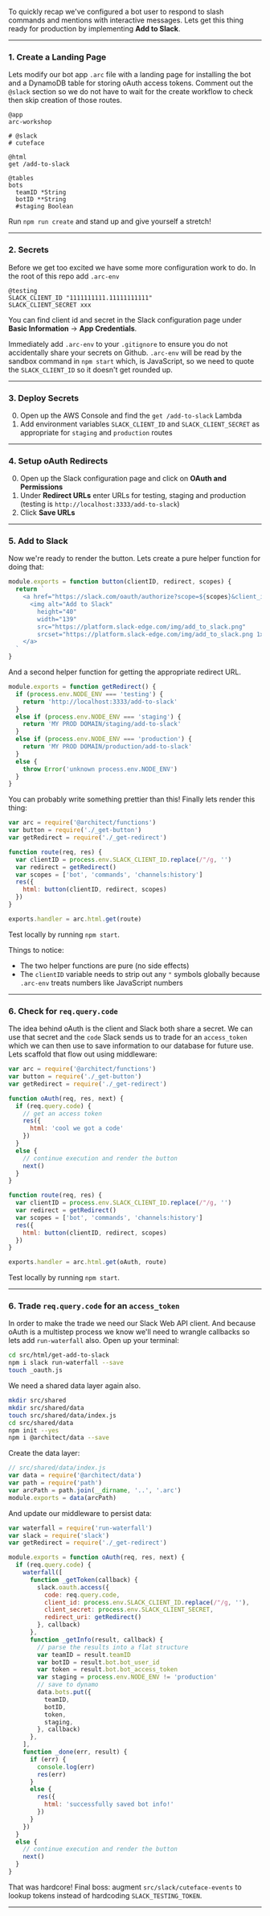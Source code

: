 To quickly recap we've configured a bot user to respond to slash commands and mentions with interactive messages. Lets get this thing ready for production by implementing **Add to Slack**.

---
### 1. Create a Landing Page

Lets modify our bot app `.arc` file with a landing page for installing the bot and a DynamoDB table for storing oAuth access tokens. Comment out the `@slack` section so we do not have to wait for the create workflow to check then skip creation of those routes.

```.arc
@app
arc-workshop

# @slack
# cuteface

@html
get /add-to-slack

@tables
bots
  teamID *String
  botID **String
  #staging Boolean
```

Run `npm run create` and stand up and give yourself a stretch!

---
### 2. Secrets

Before we get too excited we have some more configuration work to do. In the root of this repo add `.arc-env`

```.arc
@testing
SLACK_CLIENT_ID "1111111111.11111111111"
SLACK_CLIENT_SECRET xxx
```

You can find client id and secret in the Slack configuration page under **Basic Information** &rarr; **App Credentials**.

Immediately add `.arc-env` to your `.gitignore` to ensure you do not accidentally share your secrets on Github. `.arc-env` will be read by the sandbox command in `npm start` which, is JavaScript, so we need to quote the `SLACK_CLIENT_ID` so it doesn't get rounded up.

---
### 3. Deploy Secrets

0. Open up the AWS Console and find the `get /add-to-slack` Lambda
1. Add environment variables `SLACK_CLIENT_ID` and `SLACK_CLIENT_SECRET` as appropriate for `staging` and `production` routes

---
### 4. Setup oAuth Redirects

0. Open up the Slack configuration page and click on **OAuth and Permissions**
1. Under **Redirect URLs** enter URLs for testing, staging and production (testing is `http://localhost:3333/add-to-slack`)
3. Click **Save URLs**

---
### 5. Add to Slack

Now we're ready to render the button. Lets create a pure helper function for doing that:

```javascript
module.exports = function button(clientID, redirect, scopes) {
  return `
    <a href="https://slack.com/oauth/authorize?scope=${scopes}&client_id=${clientID}&redirect_uri=${redirect}">
      <img alt="Add to Slack"
        height="40"
        width="139"
        src="https://platform.slack-edge.com/img/add_to_slack.png"
        srcset="https://platform.slack-edge.com/img/add_to_slack.png 1x, https://platform.slack-edge.com/img/add_to_slack@2x.png 2x">
    </a>
  `
}
```

And a second helper function for getting the appropriate redirect URL.


```javascript
module.exports = function getRedirect() {
  if (process.env.NODE_ENV === 'testing') {
    return 'http://localhost:3333/add-to-slack'
  }
  else if (process.env.NODE_ENV === 'staging') {
    return 'MY PROD DOMAIN/staging/add-to-slack'
  }
  else if (process.env.NODE_ENV === 'production') {
    return 'MY PROD DOMAIN/production/add-to-slack'
  }
  else {
    throw Error('unknown process.env.NODE_ENV')
  }
}
```

You can probably write something prettier than this! Finally lets render this thing:

```javascript
var arc = require('@architect/functions')
var button = require('./_get-button')
var getRedirect = require('./_get-redirect')

function route(req, res) {
  var clientID = process.env.SLACK_CLIENT_ID.replace(/"/g, '')
  var redirect = getRedirect()
  var scopes = ['bot', 'commands', 'channels:history']
  res({
    html: button(clientID, redirect, scopes)
  })
}

exports.handler = arc.html.get(route)
```

Test locally by running `npm start`.

Things to notice:

- The two helper functions are pure (no side effects)
- The `clientID` variable needs to strip out any `"` symbols globally because `.arc-env` treats numbers like JavaScript numbers

---
### 6. Check for `req.query.code`

The idea behind oAuth is the client and Slack both share a secret. We can use that secret and the `code` Slack sends us to trade for an `access_token` which we can then use to save information to our database for future use. Lets scaffold that flow out using middleware:

```javascript
var arc = require('@architect/functions')
var button = require('./_get-button')
var getRedirect = require('./_get-redirect')

function oAuth(req, res, next) {
  if (req.query.code) {
    // get an access token
    res({
      html: 'cool we got a code'
    })
  }
  else {
    // continue execution and render the button
    next()
  }
}

function route(req, res) {
  var clientID = process.env.SLACK_CLIENT_ID.replace(/"/g, '')
  var redirect = getRedirect()
  var scopes = ['bot', 'commands', 'channels:history']
  res({
    html: button(clientID, redirect, scopes)
  })
}

exports.handler = arc.html.get(oAuth, route)
```

Test locally by running `npm start`.


---
### 6. Trade `req.query.code` for an `access_token`

In order to make the trade we need our Slack Web API client. And because oAuth is a multistep process we know we'll need to wrangle callbacks so lets add `run-waterfall` also. Open up your terminal:

```bash
cd src/html/get-add-to-slack
npm i slack run-waterfall --save
touch _oauth.js
```

We need a shared data layer again also.

```bash
mkdir src/shared
mkdir src/shared/data
touch src/shared/data/index.js
cd src/shared/data
npm init --yes
npm i @architect/data --save
```

Create the data layer:

```javascript
// src/shared/data/index.js
var data = require('@architect/data')
var path = require('path')
var arcPath = path.join(__dirname, '..', '.arc')
module.exports = data(arcPath)
```

And update our middleware to persist data:

```javascript
var waterfall = require('run-waterfall')
var slack = require('slack')
var getRedirect = require('./_get-redirect')

module.exports = function oAuth(req, res, next) {
  if (req.query.code) {
    waterfall([
      function _getToken(callback) {
        slack.oauth.access({
          code: req.query.code,
          client_id: process.env.SLACK_CLIENT_ID.replace(/"/g, ''),
          client_secret: process.env.SLACK_CLIENT_SECRET,
          redirect_uri: getRedirect()
        }, callback)
      },
      function _getInfo(result, callback) {
        // parse the results into a flat structure
        var teamID = result.teamID
        var botID = result.bot.bot_user_id
        var token = result.bot.bot_access_token
        var staging = process.env.NODE_ENV != 'production'
        // save to dynamo
        data.bots.put({
          teamID,
          botID,
          token,
          staging,
        }, callback)
      },
    ],
    function _done(err, result) {
      if (err) {
        console.log(err)
        res(err)
      }
      else {
        res({
          html: 'successfully saved bot info!'
        })
      }
    })
  }
  else {
    // continue execution and render the button
    next()
  }
}
```

That was hardcore! Final boss: augment `src/slack/cuteface-events` to lookup tokens instead of hardcoding `SLACK_TESTING_TOKEN`.

---

